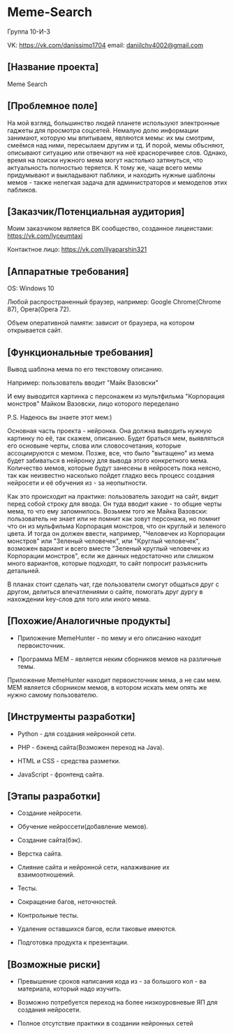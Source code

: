 # Meme-Search
Группа 10-И-3

VK: https://vk.com/danissimo1704 email: daniilchv4002@gmail.com

## [Название проекта]

Meme Search

## [Проблемное поле]

На мой взгляд, большинство людей планете используют электронные гаджеты для просмотра соцсетей. Немалую долю информации занимают, которую мы впитываем, являются мемы: их мы смотрим, смеёмся над ними, пересылаем другим и тд. И порой, мемы объсняют, описывают ситуацию или отвечают на неё красноречивее слов. Однако, время на поиски нужного мема могут настолько затянуться, что актуальность полностью теряется. К тому же, чаще всего мемы придумывают и выкладывают паблики, и находить нужные шаблоны мемов - также нелегкая задача для администраторов и мемоделов этих пабликов.

## [Заказчик/Потенциальная аудитория]

Моим заказчиком является ВК сообщество, созданное лицеистами: https://vk.com/lyceumtaxi

Контактное лицо: https://vk.com/ilyaparshin321

## [Аппаратные требования]

OS: Windows 10

Любой распространенный браузер, например: Google Chrome(Chrome 87), Opera(Opera 72).

Объем оперативной памяти: зависит от браузера, на котором открывается сайт.

## [Функциональные требования]

Вывод шаблона мема по его текстовому описанию.

Например: пользователь вводит "Майк Вазовски" 

И ему выводится картинка с персонажем из мультфильма "Корпорация монстров" Майком Вазовски, лицо которого переделано

P.S. Надеюсь вы знаете этот мем:)

Основная часть проекта - нейронка. Она должна выводить нужную картинку по её, так скажем, описанию. Будет браться мем, выявляться его основыне черты, слова или словосочетания, которые ассоциируются с мемом. Позже, все, что было "вытащено" из мема будет забиваться в нейронку для вывода этого конкретного мема. Количество мемов, которые будут занесены в нейросеть пока неясно, так как неизвестно насколько пойдет гладко весь процесс создания нейросети и её обучения из - за неопытности. 

Как это происходит на практике: пользователь заходит на сайт, видит перед собой строку для ввода. Он туда вводит какие - то общие черты мема, то что ему запомнилось. Возьмем того же Майка Вазовски: пользователь не знает или не помнит как зовут персонажа, но помнит что он из мульфильма Корпорация монстров, что он круглый и зеленого цвета. И тогда он должен ввести, например, "Человечек из Корпорации монстров" или "Зеленый человечек", или "Круглый человечек", возможен вариант и всего вместе "Зеленый круглый человечек из Корпорации монстров", если же данных недостаточно или слишком много вариантов, которые подходят, то сайт попросит разъяснить детальней.

В планах стоит сделать чат, где пользователи смогут общаться друг с другом, делиться впечатлениями о сайте, помогать друг дургу в нахождении key-слов для того или иного мема.


## [Похожие/Аналогичные продукты]

* Приложение MemeHunter - по мему и его описанию находит первоисточник.

* Программа MEM - является неким сборников мемов на различные темы.

Приложение MemeHunter находит первоисточник мема, а не сам мем. MEM является сборником мемов, в котором искать мем опять же нужно самому пользователю.

## [Инструменты разработки]

* Python - для создания нейронной сети.

* PHP - бэкенд сайта(Возможен переход на Java).

* HTML и CSS - средства разметки.

* JavaScript - фронтенд сайта.


## [Этапы разработки]

* Создание нейросети.

* Обучение нейроссети(добавление мемов).

* Создание сайта(бэк).

* Верстка сайта.

* Слияние сайта и нейронной сети, налаживание их взаимоотношений.

* Тесты.

* Сокращение багов, неточностей.

* Контрольные тесты.

* Удаление оставшихся багов, если таковые имеются.

* Подготовка продукта к презентации.

## [Возможные риски]

* Превышение сроков написания кода из - за большого кол - ва материала, который надо изучить.

* Возможно потребуется переход на более низкоуровневые ЯП для создания нейросети.

* Полное отсутствие практики в создании нейронных сетей






